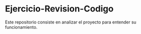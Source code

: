 # Ejercicio-Revision-Codigo
Este repositorio consiste en analizar el proyecto para entender su funcionamiento.
